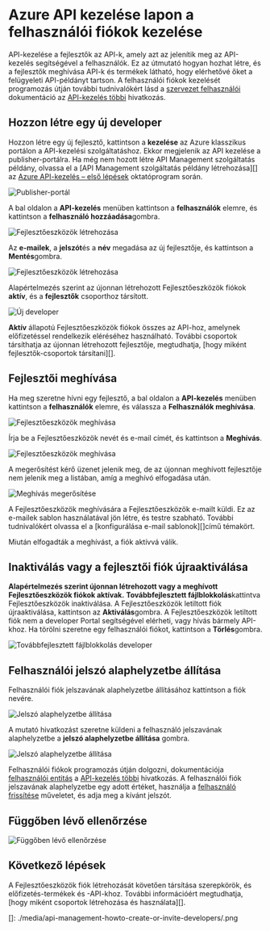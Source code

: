<properties 
    pageTitle="Hogyan felhasználói fiókokat az Azure API-kezelés |} Microsoft Azure" 
    description="Megtudhatja, hogy miként hozhat létre, vagy a Azure API-kezelés felhasználók meghívása" 
    services="api-management" 
    documentationCenter="" 
    authors="steved0x" 
    manager="erikre" 
    editor=""/>

<tags 
    ms.service="api-management" 
    ms.workload="mobile" 
    ms.tgt_pltfrm="na" 
    ms.devlang="na" 
    ms.topic="article" 
    ms.date="10/25/2016" 
    ms.author="sdanie"/>

# <a name="how-to-manage-user-accounts-in-azure-api-management"></a>Azure API kezelése lapon a felhasználói fiókok kezelése

API-kezelése a fejlesztők az API-k, amely azt az jelenítik meg az API-kezelés segítségével a felhasználók. Ez az útmutató hogyan hozhat létre, és a fejlesztők meghívása API-k és termékek látható, hogy elérhetővé őket a felügyeleti API-példányt tartson. A felhasználói fiókok kezelését programozás útján további tudnivalókért lásd a [szervezet felhasználói](https://msdn.microsoft.com/library/azure/dn776330.aspx) dokumentáció az [API-kezelés többi](https://msdn.microsoft.com/library/azure/dn776326.aspx) hivatkozás.

## <a name="create-developer"> </a>Hozzon létre egy új developer

Hozzon létre egy új fejlesztő, kattintson a **kezelése** az Azure klasszikus portálon a API-kezelési szolgáltatáshoz. Ekkor megjelenik az API kezelése a publisher-portálra. Ha még nem hozott létre API Management szolgáltatás példány, olvassa el a [API Management szolgáltatás példány létrehozása][] az [Azure API-kezelés – első lépések][] oktatóprogram során.

![Publisher-portál][api-management-management-console]

A bal oldalon a **API-kezelés** menüben kattintson a **felhasználók** elemre, és kattintson a **felhasználó hozzáadása**gombra.

![Fejlesztőeszközök létrehozása][api-management-create-developer]

Az **e-mailek**, a **jelszót**és a **név** megadása az új fejlesztője, és kattintson a **Mentés**gombra.

![Fejlesztőeszközök létrehozása][api-management-add-new-user]

Alapértelmezés szerint az újonnan létrehozott Fejlesztőeszközök fiókok **aktív**, és a **fejlesztők** csoporthoz társított.

![Új developer][api-management-new-developer]

**Aktív** állapotú Fejlesztőeszközök fiókok összes az API-hoz, amelynek előfizetéssel rendelkezik eléréséhez használható. További csoportok társíthatja az újonnan létrehozott fejlesztője, megtudhatja, [hogy miként fejlesztők-csoportok társítani][].

## <a name="invite-developer"> </a>Fejlesztői meghívása

Ha meg szeretne hívni egy fejlesztő, a bal oldalon a **API-kezelés** menüben kattintson a **felhasználók** elemre, és válassza a **Felhasználók meghívása**.

![Fejlesztőeszközök meghívása][api-management-invite-developer]

Írja be a Fejlesztőeszközök nevét és e-mail címét, és kattintson a **Meghívás**.

![Fejlesztőeszközök meghívása][api-management-invite-developer-window]

A megerősítést kérő üzenet jelenik meg, de az újonnan meghívott fejlesztője nem jelenik meg a listában, amíg a meghívó elfogadása után. 

![Meghívás megerősítése][api-management-invite-developer-confirmation]

A Fejlesztőeszközök meghívására a Fejlesztőeszközök e-mailt küldi. Ez az e-mailek sablon használatával jön létre, és testre szabható. További tudnivalókért olvassa el a [konfigurálása e-mail sablonok][]című témakört.

Miután elfogadták a meghívást, a fiók aktívvá válik.

## <a name="block-developer"></a> Inaktiválás vagy a fejlesztői fiók újraaktiválása

**Alapértelmezés szerint újonnan létrehozott vagy a meghívott Fejlesztőeszközök fiókok aktívak.** **Továbbfejlesztett fájlblokkolás**kattintva Fejlesztőeszközök inaktiválása. A Fejlesztőeszközök letiltott fiók újraaktiválása, kattintson az **Aktiválás**gombra. A Fejlesztőeszközök letiltott fiók nem a developer Portal segítségével elérheti, vagy hívás bármely API-khoz. Ha törölni szeretne egy felhasználói fiókot, kattintson a **Törlés**gombra.

![Továbbfejlesztett fájlblokkolás developer][api-management-new-developer]

## <a name="reset-a-user-password"></a>Felhasználói jelszó alaphelyzetbe állítása

Felhasználói fiók jelszavának alaphelyzetbe állításához kattintson a fiók nevére.

![Jelszó alaphelyzetbe állítása][api-management-view-developer]

A mutató hivatkozást szeretne küldeni a felhasználó jelszavának alaphelyzetbe a **jelszó alaphelyzetbe állítása** gombra.

![Jelszó alaphelyzetbe állítása][api-management-reset-password]

Felhasználói fiókok programozás útján dolgozni, dokumentációja [felhasználói entitás](https://msdn.microsoft.com/library/azure/dn776330.aspx) a [API-kezelés többi](https://msdn.microsoft.com/library/azure/dn776326.aspx) hivatkozás. A felhasználói fiók jelszavának alaphelyzetbe egy adott értéket, használja a [felhasználó frissítése](https://msdn.microsoft.com/library/azure/dn776330.aspx#UpdateUser) műveletet, és adja meg a kívánt jelszót.

## <a name="pending-verification"></a>Függőben lévő ellenőrzése

![Függőben lévő ellenőrzése][api-management-pending-verification]

## <a name="next-steps"> </a>Következő lépések

A Fejlesztőeszközök fiók létrehozását követően társítása szerepkörök, és előfizetés-termékek és -API-khoz. További információért megtudhatja, [hogy miként csoportok létrehozása és használata][].


[api-management-management-console]: ./media/api-management-howto-create-or-invite-developers/api-management-management-console.png
[api-management-add-new-user]: ./media/api-management-howto-create-or-invite-developers/api-management-add-new-user.png
[api-management-create-developer]: ./media/api-management-howto-create-or-invite-developers/api-management-create-developer.png
[api-management-invite-developer]: ./media/api-management-howto-create-or-invite-developers/api-management-invite-developer.png
[api-management-new-developer]: ./media/api-management-howto-create-or-invite-developers/api-management-new-developer.png
[api-management-invite-developer-window]: ./media/api-management-howto-create-or-invite-developers/api-management-invite-developer-window.png
[api-management-invite-developer-confirmation]: ./media/api-management-howto-create-or-invite-developers/api-management-invite-developer-confirmation.png
[api-management-pending-verification]: ./media/api-management-howto-create-or-invite-developers/api-management-pending-verification.png
[api-management-view-developer]: ./media/api-management-howto-create-or-invite-developers/api-management-view-developer.png
[api-management-reset-password]: ./media/api-management-howto-create-or-invite-developers/api-management-reset-password.png
[]: ./media/api-management-howto-create-or-invite-developers/.png



[Create a new developer]: #create-developer
[Invite a developer]: #invite-developer
[Deactivate or reactivate a developer account]: #block-developer
[Next steps]: #next-steps
[Hogyan csoportok létrehozása és használata]: api-management-howto-create-groups.md
[Hogyan csoportok társítása fejlesztők számára]: api-management-howto-create-groups.md#associate-group-developer

[Azure API-kezelés – első lépések]: api-management-get-started.md
[Hozza létre az API Management szolgáltatás]: api-management-get-started.md#create-service-instance
[E-mail sablonok konfigurálása]: api-management-howto-configure-notifications.md#email-templates